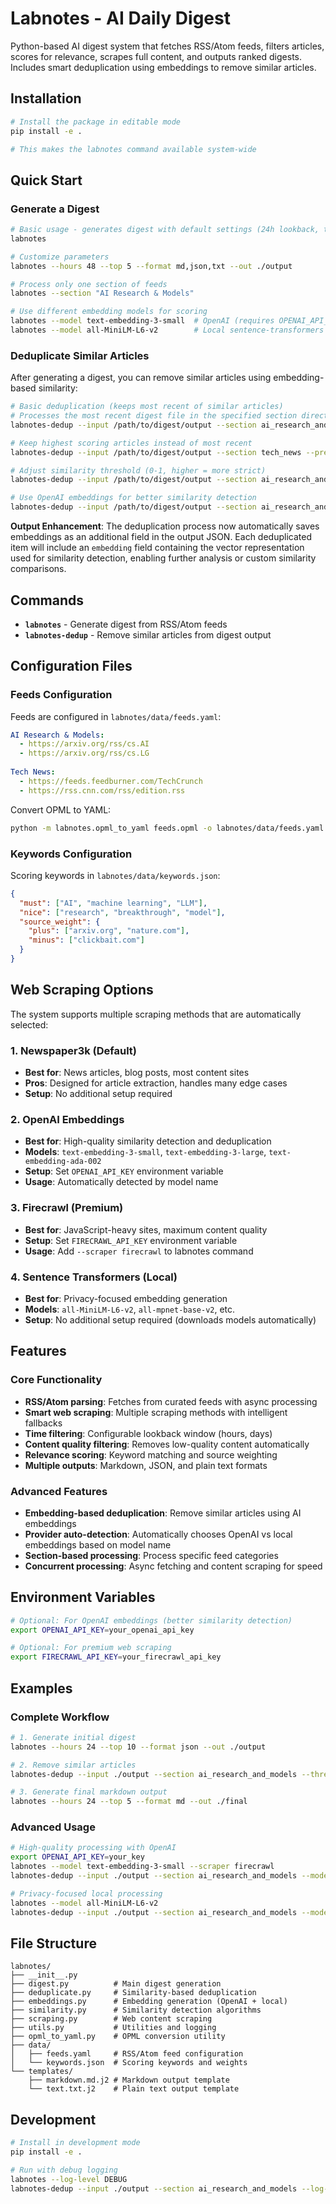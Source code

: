 # Labnotes - AI Daily Digest

Python-based AI digest system that fetches RSS/Atom feeds, filters articles, scores for relevance, scrapes full content, and outputs ranked digests. Includes smart deduplication using embeddings to remove similar articles.

## Installation

```bash
# Install the package in editable mode
pip install -e .

# This makes the labnotes command available system-wide
```

## Quick Start

### Generate a Digest

```bash
# Basic usage - generates digest with default settings (24h lookback, top 3 items)
labnotes

# Customize parameters
labnotes --hours 48 --top 5 --format md,json,txt --out ./output

# Process only one section of feeds
labnotes --section "AI Research & Models"

# Use different embedding models for scoring
labnotes --model text-embedding-3-small  # OpenAI (requires OPENAI_API_KEY)
labnotes --model all-MiniLM-L6-v2        # Local sentence-transformers (default)
```

### Deduplicate Similar Articles

After generating a digest, you can remove similar articles using embedding-based similarity:

```bash
# Basic deduplication (keeps most recent of similar articles)
# Processes the most recent digest file in the specified section directory
labnotes-dedup --input /path/to/digest/output --section ai_research_and_models

# Keep highest scoring articles instead of most recent
labnotes-dedup --input /path/to/digest/output --section tech_news --prefer-score

# Adjust similarity threshold (0-1, higher = more strict)
labnotes-dedup --input /path/to/digest/output --section ai_research_and_models --threshold 0.9

# Use OpenAI embeddings for better similarity detection
labnotes-dedup --input /path/to/digest/output --section ai_research_and_models --model text-embedding-3-small
```

**Output Enhancement**: The deduplication process now automatically saves embeddings as an additional field in the output JSON. Each deduplicated item will include an `embedding` field containing the vector representation used for similarity detection, enabling further analysis or custom similarity comparisons.

## Commands

- **`labnotes`** - Generate digest from RSS/Atom feeds
- **`labnotes-dedup`** - Remove similar articles from digest output

## Configuration Files

### Feeds Configuration
Feeds are configured in `labnotes/data/feeds.yaml`:
```yaml
AI Research & Models:
  - https://arxiv.org/rss/cs.AI
  - https://arxiv.org/rss/cs.LG
  
Tech News:
  - https://feeds.feedburner.com/TechCrunch
  - https://rss.cnn.com/rss/edition.rss
```

Convert OPML to YAML:
```bash
python -m labnotes.opml_to_yaml feeds.opml -o labnotes/data/feeds.yaml
```

### Keywords Configuration
Scoring keywords in `labnotes/data/keywords.json`:
```json
{
  "must": ["AI", "machine learning", "LLM"],
  "nice": ["research", "breakthrough", "model"],
  "source_weight": {
    "plus": ["arxiv.org", "nature.com"],
    "minus": ["clickbait.com"]
  }
}
```

## Web Scraping Options

The system supports multiple scraping methods that are automatically selected:

### 1. Newspaper3k (Default)
- **Best for**: News articles, blog posts, most content sites
- **Pros**: Designed for article extraction, handles many edge cases
- **Setup**: No additional setup required

### 2. OpenAI Embeddings
- **Best for**: High-quality similarity detection and deduplication
- **Models**: `text-embedding-3-small`, `text-embedding-3-large`, `text-embedding-ada-002`
- **Setup**: Set `OPENAI_API_KEY` environment variable
- **Usage**: Automatically detected by model name

### 3. Firecrawl (Premium)
- **Best for**: JavaScript-heavy sites, maximum content quality
- **Setup**: Set `FIRECRAWL_API_KEY` environment variable
- **Usage**: Add `--scraper firecrawl` to labnotes command

### 4. Sentence Transformers (Local)
- **Best for**: Privacy-focused embedding generation
- **Models**: `all-MiniLM-L6-v2`, `all-mpnet-base-v2`, etc.
- **Setup**: No additional setup required (downloads models automatically)

## Features

### Core Functionality
- **RSS/Atom parsing**: Fetches from curated feeds with async processing
- **Smart web scraping**: Multiple scraping methods with intelligent fallbacks
- **Time filtering**: Configurable lookback window (hours, days)
- **Content quality filtering**: Removes low-quality content automatically
- **Relevance scoring**: Keyword matching and source weighting
- **Multiple outputs**: Markdown, JSON, and plain text formats

### Advanced Features
- **Embedding-based deduplication**: Remove similar articles using AI embeddings
- **Provider auto-detection**: Automatically chooses OpenAI vs local embeddings based on model name
- **Section-based processing**: Process specific feed categories
- **Concurrent processing**: Async fetching and content scraping for speed

## Environment Variables

```bash
# Optional: For OpenAI embeddings (better similarity detection)
export OPENAI_API_KEY=your_openai_api_key

# Optional: For premium web scraping
export FIRECRAWL_API_KEY=your_firecrawl_api_key
```

## Examples

### Complete Workflow

```bash
# 1. Generate initial digest
labnotes --hours 24 --top 10 --format json --out ./output

# 2. Remove similar articles
labnotes-dedup --input ./output --section ai_research_and_models --threshold 0.85

# 3. Generate final markdown output
labnotes --hours 24 --top 5 --format md --out ./final
```

### Advanced Usage

```bash
# High-quality processing with OpenAI
export OPENAI_API_KEY=your_key
labnotes --model text-embedding-3-small --scraper firecrawl
labnotes-dedup --input ./output --section ai_research_and_models --model text-embedding-3-small --threshold 0.9

# Privacy-focused local processing
labnotes --model all-MiniLM-L6-v2
labnotes-dedup --input ./output --section ai_research_and_models --model all-mpnet-base-v2
```

## File Structure

```
labnotes/
├── __init__.py
├── digest.py          # Main digest generation
├── deduplicate.py     # Similarity-based deduplication
├── embeddings.py      # Embedding generation (OpenAI + local)
├── similarity.py      # Similarity detection algorithms
├── scraping.py        # Web content scraping
├── utils.py           # Utilities and logging
├── opml_to_yaml.py    # OPML conversion utility
├── data/
│   ├── feeds.yaml     # RSS/Atom feed configuration
│   └── keywords.json  # Scoring keywords and weights
└── templates/
    ├── markdown.md.j2 # Markdown output template
    └── text.txt.j2    # Plain text output template
```

## Development

```bash
# Install in development mode
pip install -e .

# Run with debug logging
labnotes --log-level DEBUG
labnotes-dedup --input ./output --section ai_research_and_models --log-level DEBUG
```